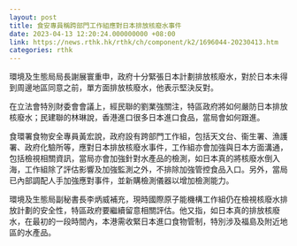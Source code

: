 ```yaml
---
layout: post
title: 食安專員稱跨部門工作組應對日本排放核廢水事件
date: 2023-04-13 12:20:24.000000000 +08:00
link: https://news.rthk.hk/rthk/ch/component/k2/1696044-20230413.htm
categories: rthk
---
```


環境及生態局局長謝展寰重申，政府十分緊張日本計劃排放核廢水，對於日本未得到周邊地區同意之前，單方面排放核廢水，他表示堅決反對。

在立法會特別財委會會議上，經民聯的劉業強關注，特區政府將如何嚴防日本排放核廢水；民建聯的林琳說，香港進口很多日本進口食品，當局會如何跟進。

食環署食物安全專員黃宏說，政府設有跨部門工作組，包括天文台、衞生署、漁護署、政府化驗所等，應對日本排放核廢水事件，工作組亦會加強與日本方面溝通，包括檢視相關資訊，當局亦會加強針對水產品的檢測，如日本真的將核廢水倒入海，工作組除了評估影響及加強監測之外，不排除加強管控食品入口。另外，當局已內部調配人手加強應對事件，並新購檢測儀器以增加檢測能力。

環境及生態局副秘書長李炳威補充，現時國際原子能機構工作組仍在檢視核廢水排放計劃的安全性，特區政府要繼續留意相關評估。他又指，如日本真的排放核廢水，在最初的一段時間內，本港需收緊日本進口食物管制，特別涉及福島及附近地區的水產品。
